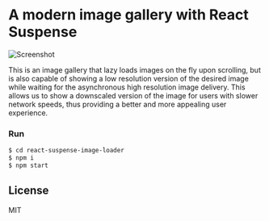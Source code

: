 # A modern image gallery with React Suspense

![Screenshot](https://andris.gauracs.com/api/files/projects/suspense_demo/suspense_demo.gif)

This is an image gallery that lazy loads images on the fly upon scrolling, but is also capable of showing a low resolution version of the desired image while waiting for the asynchronous high resolution image delivery. This allows us to show a downscaled version of the image for users with slower network speeds, thus providing a better and more appealing user experience.

### Run

```sh
$ cd react-suspense-image-loader
$ npm i
$ npm start
```




License
----

MIT
